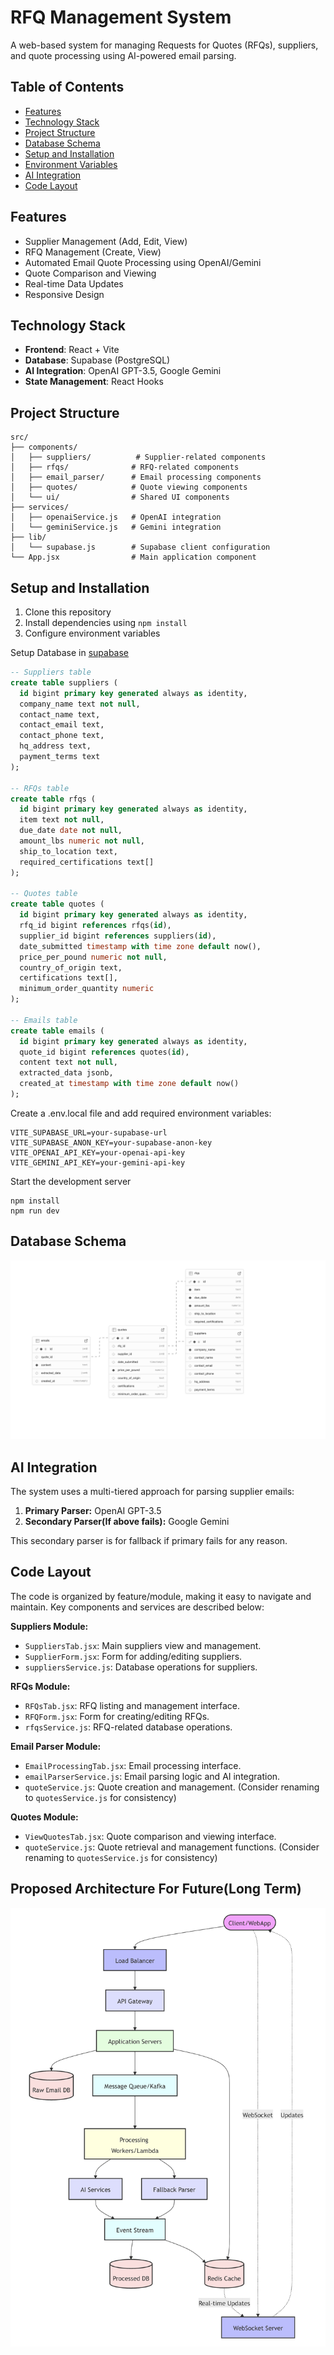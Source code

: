 # RFQ Management System

A web-based system for managing Requests for Quotes (RFQs), suppliers, and quote processing using AI-powered email parsing.

## Table of Contents
- [Features](#features)
- [Technology Stack](#technology-stack)
- [Project Structure](#project-structure)
- [Database Schema](#database-schema)
- [Setup and Installation](#setup-and-installation)
- [Environment Variables](#environment-variables)
- [AI Integration](#ai-integration)
- [Code Layout](#code-layout)

## Features
- Supplier Management (Add, Edit, View)
- RFQ Management (Create, View)
- Automated Email Quote Processing using OpenAI/Gemini
- Quote Comparison and Viewing
- Real-time Data Updates
- Responsive Design

## Technology Stack
- **Frontend**: React + Vite
- **Database**: Supabase (PostgreSQL)
- **AI Integration**: OpenAI GPT-3.5, Google Gemini
- **State Management**: React Hooks

## Project Structure
```
src/
├── components/
│   ├── suppliers/          # Supplier-related components
│   ├── rfqs/              # RFQ-related components
│   ├── email_parser/      # Email processing components
│   ├── quotes/            # Quote viewing components
│   └── ui/                # Shared UI components
├── services/
│   ├── openaiService.js   # OpenAI integration
│   └── geminiService.js   # Gemini integration
├── lib/
│   └── supabase.js        # Supabase client configuration
└── App.jsx                # Main application component
```

## Setup and Installation

1. Clone this repository
2. Install dependencies using ```npm install```
3. Configure environment variables

Setup Database in [supabase](https://supabase.com/dashboard/projects)

```sql
-- Suppliers table
create table suppliers (
  id bigint primary key generated always as identity,
  company_name text not null,
  contact_name text,
  contact_email text,
  contact_phone text,
  hq_address text,
  payment_terms text
);

-- RFQs table
create table rfqs (
  id bigint primary key generated always as identity,
  item text not null,
  due_date date not null,
  amount_lbs numeric not null,
  ship_to_location text,
  required_certifications text[]
);

-- Quotes table
create table quotes (
  id bigint primary key generated always as identity,
  rfq_id bigint references rfqs(id),
  supplier_id bigint references suppliers(id),
  date_submitted timestamp with time zone default now(),
  price_per_pound numeric not null,
  country_of_origin text,
  certifications text[],
  minimum_order_quantity numeric
);

-- Emails table
create table emails (
  id bigint primary key generated always as identity,
  quote_id bigint references quotes(id),
  content text not null,
  extracted_data jsonb,
  created_at timestamp with time zone default now()
);
```

Create a .env.local file and add required environment variables:

```
VITE_SUPABASE_URL=your-supabase-url
VITE_SUPABASE_ANON_KEY=your-supabase-anon-key
VITE_OPENAI_API_KEY=your-openai-api-key
VITE_GEMINI_API_KEY=your-gemini-api-key
```

Start the development server
```
npm install
npm run dev
```
## Database Schema
![Alt text](database_schema.png)

## AI Integration

The system uses a multi-tiered approach for parsing supplier emails:

1. **Primary Parser:** OpenAI GPT-3.5
2. **Secondary Parser(If above fails):** Google Gemini

This secondary parser is for fallback if primary fails for any reason.

## Code Layout

The code is organized by feature/module, making it easy to navigate and maintain.  Key components and services are described below:

**Suppliers Module:**

- `SuppliersTab.jsx`: Main suppliers view and management.
- `SupplierForm.jsx`: Form for adding/editing suppliers.
- `suppliersService.js`: Database operations for suppliers.

**RFQs Module:**

- `RFQsTab.jsx`: RFQ listing and management interface.
- `RFQForm.jsx`: Form for creating/editing RFQs.
- `rfqsService.js`: RFQ-related database operations.

**Email Parser Module:**

- `EmailProcessingTab.jsx`: Email processing interface.
- `emailParserService.js`: Email parsing logic and AI integration.
- `quoteService.js`: Quote creation and management. (Consider renaming to `quotesService.js` for consistency)

**Quotes Module:**

- `ViewQuotesTab.jsx`: Quote comparison and viewing interface.
- `quoteService.js`: Quote retrieval and management functions. (Consider renaming to `quotesService.js` for consistency)

## Proposed Architecture For Future(Long Term)
![Alt text](future_design.png)
